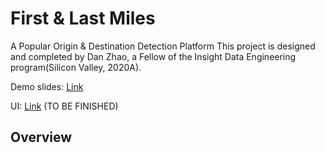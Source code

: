 # First & Last Miles
A Popular Origin & Destination Detection Platform
This project is designed and completed by Dan Zhao, a Fellow of the Insight Data Engineering program(Silicon Valley, 2020A).

Demo slides: [Link](https://docs.google.com/presentation/d/1gMlslmQWmz4trn8RqsnwAkjDfQUjU7dEbmC6RHoGTdc/edit#slide=id.g7d745c5dc7_4_0)

UI: [Link](http://fasterprocessor.me/) 
(TO BE FINISHED)

## Overview
